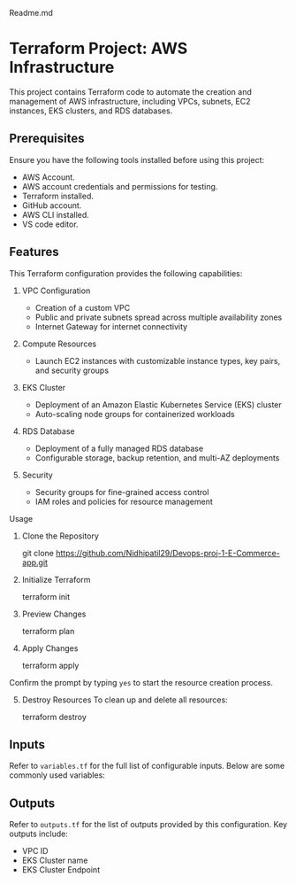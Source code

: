 Readme.md

# Terraform Project: AWS Infrastructure

This project contains Terraform code to automate the creation and management of AWS infrastructure, including VPCs, subnets, EC2 instances, EKS clusters, and RDS databases.

## Prerequisites

Ensure you have the following tools installed before using this project:

- AWS Account.
- AWS account credentials and permissions for testing.
- Terraform installed.
- GitHub account.
- AWS CLI installed.
- VS code editor.


## Features

This Terraform configuration provides the following capabilities:

1. VPC Configuration
   - Creation of a custom VPC
   - Public and private subnets spread across multiple availability zones
   - Internet Gateway for internet connectivity

2. Compute Resources
   - Launch EC2 instances with customizable instance types, key pairs, and security    groups

3. EKS Cluster
   - Deployment of an Amazon Elastic Kubernetes Service (EKS) cluster
   - Auto-scaling node groups for containerized workloads

4. RDS Database
   - Deployment of a fully managed RDS database 
   - Configurable storage, backup retention, and multi-AZ deployments

5. Security
   - Security groups for fine-grained access control
   - IAM roles and policies for resource management

 Usage

1. Clone the Repository
   
   git clone https://github.com/Nidhipatil29/Devops-proj-1-E-Commerce-app.git
  
  

2. Initialize Terraform
  
   terraform init
   

3. Preview Changes

   terraform plan
   

4. Apply Changes
 
   terraform apply
   
Confirm the prompt by typing `yes` to start the resource creation process.

5. Destroy Resources
   To clean up and delete all resources:
   
   terraform destroy
   


## Inputs

Refer to `variables.tf` for the full list of configurable inputs. Below are some commonly used variables:


## Outputs

Refer to `outputs.tf` for the list of outputs provided by this configuration. Key outputs include:

- VPC ID
- EKS Cluster name
- EKS Cluster Endpoint





